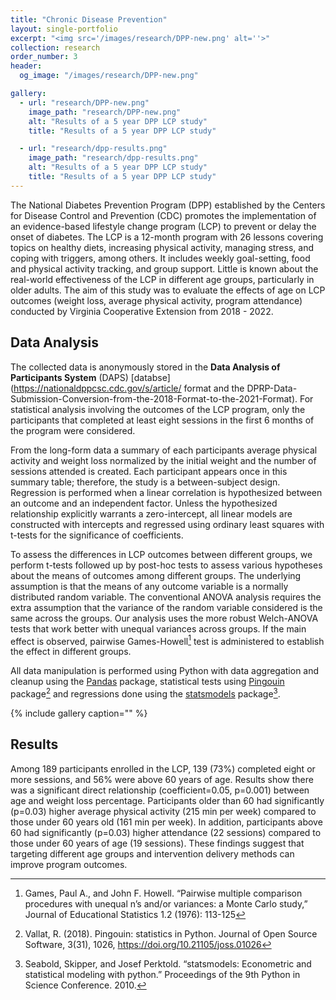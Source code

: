 ```yaml
---
title: "Chronic Disease Prevention"
layout: single-portfolio
excerpt: "<img src='/images/research/DPP-new.png' alt=''>"
collection: research
order_number: 3
header: 
  og_image: "/images/research/DPP-new.png"

gallery:
  - url: "research/DPP-new.png"
    image_path: "research/DPP-new.png"
    alt: "Results of a 5 year DPP LCP study"
    title: "Results of a 5 year DPP LCP study"

  - url: "research/dpp-results.png"
    image_path: "research/dpp-results.png"
    alt: "Results of a 5 year DPP LCP study"
    title: "Results of a 5 year DPP LCP study"
---
```


The National Diabetes Prevention Program (DPP) established by the Centers for Disease Control and Prevention (CDC) promotes the implementation of an evidence-based lifestyle change program (LCP) to prevent or delay the onset of diabetes. The LCP is a 12-month program with 26 lessons covering topics on healthy diets, increasing physical activity, managing stress, and coping with triggers, among others. It includes weekly goal-setting, food and physical activity tracking, and group support. Little is known about the real-world effectiveness of the LCP in different age groups, particularly in older adults. The aim of this study was to evaluate the effects of age on LCP outcomes (weight loss, average physical activity, program attendance) conducted by Virginia Cooperative Extension from 2018 - 2022. 


## Data Analysis

The collected data is anonymously stored in the __Data Analysis of Participants System__ (DAPS) [databse](https://nationaldppcsc.cdc.gov/s/article/ format and the DPRP-Data-Submission-Conversion-from-the-2018-Format-to-the-2021-Format). For statistical analysis involving the outcomes of the LCP program, only the participants that completed at least eight sessions in the first 6 months of the program were considered. 

From the long-form data a summary of each participants average physical activity and weight loss normalized by the initial weight  and the number of sessions attended is created. Each participant appears once in this summary table; therefore, the study is a between-subject design. Regression is performed when a linear correlation is hypothesized between an outcome and an independent factor. Unless the hypothesized relationship explicitly warrants a zero-intercept, all linear models are constructed with intercepts and regressed using ordinary least squares with t-tests for the significance of coefficients.  

To assess the differences in LCP outcomes between different groups, we perform t-tests followed up by post-hoc tests to assess various hypotheses about the means of outcomes among different groups. The underlying assumption is that the means of any outcome variable is a normally distributed random variable. The conventional ANOVA analysis requires the extra assumption that the variance of the random variable considered is the same across the groups. Our analysis uses the more robust Welch-ANOVA tests that work better with unequal variances across groups. If the main effect is observed, pairwise  Games-Howell[^1]  test is administered to establish the effect in different groups. 

[^1]: Games, Paul A., and John F. Howell. “Pairwise multiple comparison procedures with unequal n’s and/or variances: a Monte Carlo study,” Journal of Educational Statistics 1.2 (1976): 113-125

[^2]: Vallat, R. (2018). Pingouin: statistics in Python. Journal of Open Source Software, 3(31), 1026, https://doi.org/10.21105/joss.01026 
[^3]: Seabold, Skipper, and Josef Perktold. “statsmodels: Econometric and statistical modeling with python.” Proceedings of the 9th Python in Science Conference. 2010. 



All data manipulation is performed using Python with data aggregation and cleanup using the [Pandas](https://doi.org/10.5281/zenodo.3509134) package, statistical tests using [Pingouin](https://pingouin-stats.org/) package[^2] and regressions done using the [statsmodels](https://www.statsmodels.org/stable/index.html) package[^3]. 




{% include gallery caption="" %}

## Results

Among 189 participants enrolled in the LCP, 139 (73%) completed eight or more sessions, and 56% were above 60 years of age. Results show there was a significant direct relationship (coefficient=0.05, p=0.001) between age and weight loss percentage. Participants older than 60 had significantly (p=0.03) higher average physical activity (215 min per week) compared to those under 60 years old (161 min per week). In addition, participants above 60 had significantly (p=0.03) higher attendance (22 sessions) compared to those under 60 years of age (19 sessions). These findings suggest that targeting different age groups and intervention delivery methods can improve program outcomes. 

